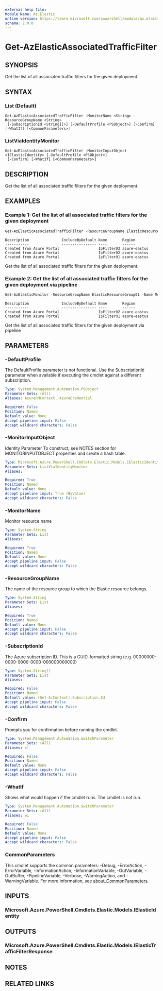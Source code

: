 ```yaml
---
external help file:
Module Name: Az.Elastic
online version: https://learn.microsoft.com/powershell/module/az.elastic/get-azelasticassociatedtrafficfilter
schema: 2.0.0
---
```


# Get-AzElasticAssociatedTrafficFilter

## SYNOPSIS
Get the list of all associated traffic filters for the given deployment.

## SYNTAX

### List (Default)
```
Get-AzElasticAssociatedTrafficFilter -MonitorName <String> -ResourceGroupName <String>
 [-SubscriptionId <String[]>] [-DefaultProfile <PSObject>] [-Confirm] [-WhatIf] [<CommonParameters>]
```

### ListViaIdentityMonitor
```
Get-AzElasticAssociatedTrafficFilter -MonitorInputObject <IElasticIdentity> [-DefaultProfile <PSObject>]
 [-Confirm] [-WhatIf] [<CommonParameters>]
```

## DESCRIPTION
Get the list of all associated traffic filters for the given deployment.

## EXAMPLES

### Example 1: Get the list of all associated traffic filters for the given deployment
```powershell
Get-AzElasticAssociatedTrafficFilter -ResourceGroupName ElasticResourceGroup01 -MonitorName Monitor01
```

```output
Description               IncludeByDefault Name       Region
-----------               ---------------- ----       ------
Created from Azure Portal                  IpFilter03 azure-eastus
Created from Azure Portal                  IpFilter02 azure-eastus
Created from Azure Portal                  IpFilter01 azure-eastus
```

Get the list of all associated traffic filters for the given deployment.

### Example 2: Get the list of all associated traffic filters for the given deployment via pipeline
```powershell
Get-AzElasticMonitor -ResourceGroupName ElasticResourceGroup01 -Name Monitor02 | Get-AzElasticAssociatedTrafficFilter
```

```output
Description               IncludeByDefault Name       Region
-----------               ---------------- ----       ------
Created from Azure Portal                  IpFilter02 azure-eastus
Created from Azure Portal                  IpFilter01 azure-eastus
```

Get the list of all associated traffic filters for the given deployment via pipeline

## PARAMETERS

### -DefaultProfile
The DefaultProfile parameter is not functional.
Use the SubscriptionId parameter when available if executing the cmdlet against a different subscription.

```yaml
Type: System.Management.Automation.PSObject
Parameter Sets: (All)
Aliases: AzureRMContext, AzureCredential

Required: False
Position: Named
Default value: None
Accept pipeline input: False
Accept wildcard characters: False
```

### -MonitorInputObject
Identity Parameter
To construct, see NOTES section for MONITORINPUTOBJECT properties and create a hash table.

```yaml
Type: Microsoft.Azure.PowerShell.Cmdlets.Elastic.Models.IElasticIdentity
Parameter Sets: ListViaIdentityMonitor
Aliases:

Required: True
Position: Named
Default value: None
Accept pipeline input: True (ByValue)
Accept wildcard characters: False
```

### -MonitorName
Monitor resource name

```yaml
Type: System.String
Parameter Sets: List
Aliases:

Required: True
Position: Named
Default value: None
Accept pipeline input: False
Accept wildcard characters: False
```

### -ResourceGroupName
The name of the resource group to which the Elastic resource belongs.

```yaml
Type: System.String
Parameter Sets: List
Aliases:

Required: True
Position: Named
Default value: None
Accept pipeline input: False
Accept wildcard characters: False
```

### -SubscriptionId
The Azure subscription ID.
This is a GUID-formatted string (e.g.
00000000-0000-0000-0000-000000000000)

```yaml
Type: System.String[]
Parameter Sets: List
Aliases:

Required: False
Position: Named
Default value: (Get-AzContext).Subscription.Id
Accept pipeline input: False
Accept wildcard characters: False
```

### -Confirm
Prompts you for confirmation before running the cmdlet.

```yaml
Type: System.Management.Automation.SwitchParameter
Parameter Sets: (All)
Aliases: cf

Required: False
Position: Named
Default value: None
Accept pipeline input: False
Accept wildcard characters: False
```

### -WhatIf
Shows what would happen if the cmdlet runs.
The cmdlet is not run.

```yaml
Type: System.Management.Automation.SwitchParameter
Parameter Sets: (All)
Aliases: wi

Required: False
Position: Named
Default value: None
Accept pipeline input: False
Accept wildcard characters: False
```

### CommonParameters
This cmdlet supports the common parameters: -Debug, -ErrorAction, -ErrorVariable, -InformationAction, -InformationVariable, -OutVariable, -OutBuffer, -PipelineVariable, -Verbose, -WarningAction, and -WarningVariable. For more information, see [about_CommonParameters](http://go.microsoft.com/fwlink/?LinkID=113216).

## INPUTS

### Microsoft.Azure.PowerShell.Cmdlets.Elastic.Models.IElasticIdentity

## OUTPUTS

### Microsoft.Azure.PowerShell.Cmdlets.Elastic.Models.IElasticTrafficFilterResponse

## NOTES

## RELATED LINKS

